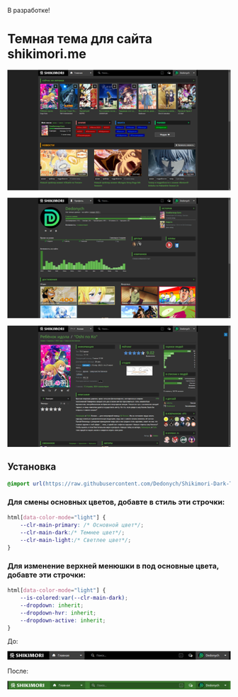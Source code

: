 В разработке!
# Темная тема для сайта shikimori.me
![image](./posters/main.png)

![image](./posters/profile.png)

![image](./posters/title.png)

## Установка
```css
@import url(https://raw.githubusercontent.com/Dedonych/Shikimori-Dark-Theme/master/shikimori_dark.css);
```

### Для смены основных цветов, добавте в стиль эти строчки:
```css 
html[data-color-mode="light"] {
    --clr-main-primary: /* Основной цвет*/;
    --clr-main-dark:/* Темнее цвет*/;
    --clr-main-light:/* Светлее цвет*/;
}
```

### Для изменение верхней менюшки в под основные цвета, добавте эти строчки:

```css 
html[data-color-mode="light"] {
    --is-colored:var(--clr-main-dark);
    --dropdown: inherit;
    --dropdown-hvr: inherit;
    --dropdown-active: inherit;
}
``` 
До:

![image](./posters/not-colored.png)

После:

![image](./posters/colored.png)
